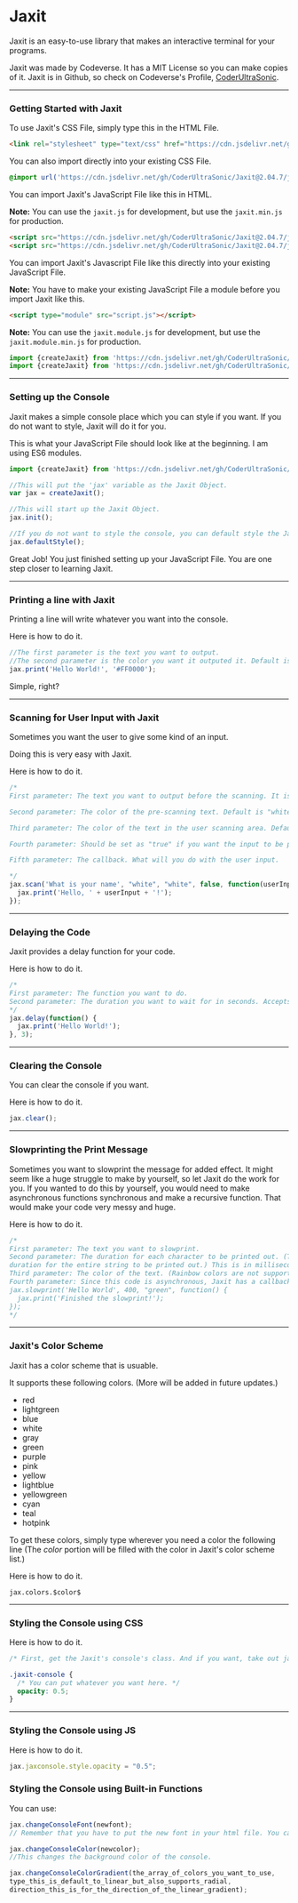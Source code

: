 # Jaxit
Jaxit is an easy-to-use library that makes an interactive terminal for your programs.

Jaxit was made by Codeverse. It has a MIT License so you can make copies of it.
Jaxit is in Github, so check on Codeverse's Profile, [CoderUltraSonic](https://github.com/CoderUltraSonic).

---

### Getting Started with Jaxit

To use Jaxit's CSS File, simply type this in the HTML File.

```html 
<link rel="stylesheet" type="text/css" href="https://cdn.jsdelivr.net/gh/CoderUltraSonic/Jaxit@2.04.7/jaxit.css">
```
You can also import directly into your existing CSS File.

```css
@import url('https://cdn.jsdelivr.net/gh/CoderUltraSonic/Jaxit@2.04.7/jaxit.css');
```

You can import Jaxit's JavaScript File like this in HTML.

**Note:** You can use the `jaxit.js` for development, but use the `jaxit.min.js` for production.

```html
<script src="https://cdn.jsdelivr.net/gh/CoderUltraSonic/Jaxit@2.04.7/jaxit.js"></script>
<script src="https://cdn.jsdelivr.net/gh/CoderUltraSonic/Jaxit@2.04.7/jaxit.min.js"></script>
```

You can import Jaxit's Javascript File like this directly into your existing JavaScript File.

**Note:** You have to make your existing JavaScript File a module before you import Jaxit like this. 
```html
<script type="module" src="script.js"></script>
```

**Note:** You can use the `jaxit.module.js` for development, but use the `jaxit.module.min.js` for production.

```js 
import {createJaxit} from 'https://cdn.jsdelivr.net/gh/CoderUltraSonic/Jaxit@2.04.7/jaxit.module.js';
import {createJaxit} from 'https://cdn.jsdelivr.net/gh/CoderUltraSonic/Jaxit@2.04.7/jaxit.module.min.js';
```

---

### Setting up the Console

Jaxit makes a simple console place which you can style if you want. If you do not want to style, Jaxit will do it for you.

This is what your JavaScript File should look like at the beginning. I am using ES6 modules.

```js
import {createJaxit} from 'https://cdn.jsdelivr.net/gh/CoderUltraSonic/Jaxit@2.04.7/jaxit.module.js';

//This will put the 'jax' variable as the Jaxit Object.
var jax = createJaxit();

//This will start up the Jaxit Object.
jax.init();

//If you do not want to style the console, you can default style the Jaxit Console using this method.
jax.defaultStyle();

```

Great Job! You just finished setting up your JavaScript File. You are one step closer to learning Jaxit.

---

### Printing a line with Jaxit

Printing a line will write whatever you want into the console.

Here is how to do it.

```js
//The first parameter is the text you want to output.
//The second parameter is the color you want it outputed it. Default is "white".
jax.print('Hello World!', '#FF0000');
```

Simple, right?

---

### Scanning for User Input with Jaxit

Sometimes you want the user to give some kind of an input.

Doing this is very easy with Jaxit.

Here is how to do it.

```js
/*
First parameter: The text you want to output before the scanning. It is like an incentive to give an input.

Second parameter: The color of the pre-scanning text. Default is "white".

Third parameter: The color of the text in the user scanning area. Default is "white".

Fourth parameter: Should be set as "true" if you want the input to be parsed into an integer. Should be set as "false" if you want the input to be parsed into a string. Default is "false".

Fifth parameter: The callback. What will you do with the user input.

*/
jax.scan('What is your name', "white", "white", false, function(userInput) {
  jax.print('Hello, ' + userInput + '!');
});
```

---

### Delaying the Code

Jaxit provides a delay function for your code.

Here is how to do it.

```js
/*
First parameter: The function you want to do.
Second parameter: The duration you want to wait for in seconds. Accepts decimals until three decimal places.
*/
jax.delay(function() {
  jax.print('Hello World!');
}, 3);
```

---

### Clearing the Console

You can clear the console if you want.

Here is how to do it.

```js
jax.clear();
```

---

### Slowprinting the Print Message

Sometimes you want to slowprint the message for added effect. It might seem like a huge struggle to make by yourself, so let Jaxit do the work for you.
If you wanted to do this by yourself, you would need to make asynchronous functions synchronous and make a recursive function. That would make your code very messy and huge. 

Here is how to do it.

```js
/*
First parameter: The text you want to slowprint.
Second parameter: The duration for each character to be printed out. (This will change in a future update into the 
duration for the entire string to be printed out.) This is in milliseconds and does not support decimals.
Third parameter: The color of the text. (Rainbow colors are not supported.)
Fourth parameter: Since this code is asynchronous, Jaxit has a callback to do after the message is slowprinted.
jax.slowprint('Hello World', 400, "green", function() {
  jax.print('Finished the slowprint!');
});
*/
```

---

### Jaxit's Color Scheme

Jaxit has a color scheme that is usuable. 

It supports these following colors. (More will be added in future updates.)

- red
- lightgreen
- blue
- white
- gray
- green
- purple
- pink
- yellow
- lightblue
- yellowgreen
- cyan
- teal
- hotpink

To get these colors, simply type wherever you need a color the following line (The $color$ portion will be filled 
with the color in Jaxit's color scheme list.)

Here is how to do it.

`jax.colors.$color$`

---

### Styling the Console using CSS

Here is how to do it.

```css
/* First, get the Jaxit's console's class. And if you want, take out jax.defaultStyle() */

.jaxit-console {
  /* You can put whatever you want here. */
  opacity: 0.5;
}
```

---

### Styling the Console using JS

Here is how to do it.

```js
jax.jaxconsole.style.opacity = "0.5";
```

### Styling the Console using Built-in Functions

You can use:

```js
jax.changeConsoleFont(newfont);
// Remember that you have to put the new font in your html file. You can use Google Fonts for this.

jax.changeConsoleColor(newcolor);
//This changes the background color of the console.

jax.changeConsoleColorGradient(the_array_of_colors_you_want_to_use, 
type_this_is_default_to_linear_but_also_supports_radial, 
direction_this_is_for_the_direction_of_the_linear_gradient);

```
